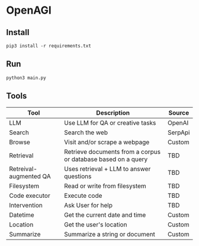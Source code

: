 # OpenAGI

## Install
```console
pip3 install -r requirements.txt
```

## Run
```console
python3 main.py
```

## Tools
| Tool | Description | Source |
| --- | --- | --- |
| LLM | Use LLM for QA or creative tasks | OpenAI |
| Search | Search the web | SerpApi |
| Browse | Visit and/or scrape a webpage | Custom |
| Retrieval | Retrieve documents from a corpus or database based on a query | TBD |
| Retreival-augmented QA | Uses retrieval + LLM to answer questions | TBD |
| Filesystem | Read or write from filesystem | TBD |
| Code executor | Execute code | TBD |
| Intervention | Ask User for help | TBD |
| Datetime | Get the current date and time | Custom |
| Location | Get the user's location | Custom |
| Summarize | Summarize a string or document | Custom |
